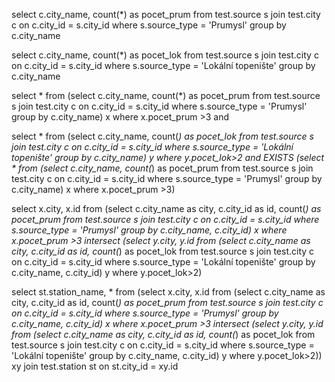 select c.city_name, count(*) as pocet_prum from test.source s
join test.city c on c.city_id = s.city_id
where s.source_type = 'Prumysl'
group by c.city_name

select c.city_name, count(*) as pocet_lok from test.source s
join test.city c on c.city_id = s.city_id
where s.source_type = 'Lokální topenište'
group by c.city_name

select * from (select c.city_name, count(*) as pocet_prum from test.source s
	join test.city c on c.city_id = s.city_id
	where s.source_type = 'Prumysl'
	group by c.city_name) x
	where x.pocet_prum >3 and 


select * from (select c.city_name, count(*) as pocet_lok from test.source s
	join test.city c on c.city_id = s.city_id
	where s.source_type = 'Lokální topenište'
	group by c.city_name) y
	where y.pocet_lok>2 and EXISTS (select * from (select c.city_name, count(*) as pocet_prum from test.source s
		join test.city c on c.city_id = s.city_id
		where s.source_type = 'Prumysl'
		group by c.city_name) x
		where x.pocet_prum >3)

select x.city, x.id from (select c.city_name as city, c.city_id as id, count(*) as pocet_prum from test.source s
	join test.city c on c.city_id = s.city_id
	where s.source_type = 'Prumysl'
	group by c.city_name, c.city_id) x
	where x.pocet_prum >3 intersect (select y.city, y.id from (select c.city_name as city, c.city_id as id, count(*) as pocet_lok from test.source s
		join test.city c on c.city_id = s.city_id
		where s.source_type = 'Lokální topenište'
		group by c.city_name, c.city_id) y
		where y.pocet_lok>2)

select st.station_name, * from (select x.city, x.id from (select c.city_name as city, c.city_id as id, count(*) as pocet_prum from test.source s
	join test.city c on c.city_id = s.city_id
	where s.source_type = 'Prumysl'
	group by c.city_name, c.city_id) x
	where x.pocet_prum >3 intersect (select y.city, y.id from (select c.city_name as city, c.city_id as id, count(*) as pocet_lok from test.source s
		join test.city c on c.city_id = s.city_id
		where s.source_type = 'Lokální topenište'
		group by c.city_name, c.city_id) y
		where y.pocet_lok>2)) xy 
	join test.station st on st.city_id = xy.id



